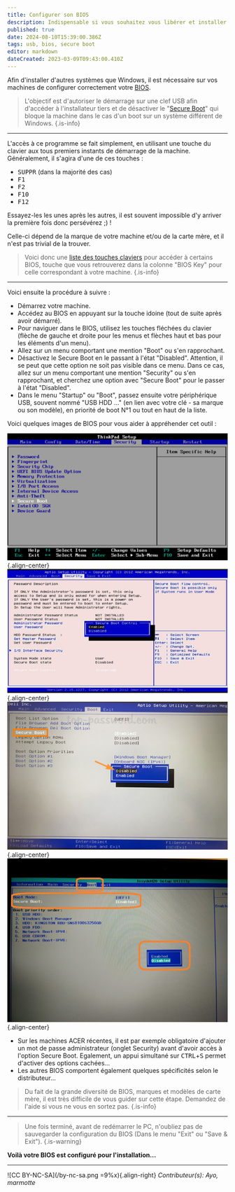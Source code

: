 ```yaml
---
title: Configurer son BIOS
description: Indispensable si vous souhaitez vous libérer et installer autre chose que Windows...
published: true
date: 2024-08-10T15:39:00.386Z
tags: usb, bios, secure boot
editor: markdown
dateCreated: 2023-03-09T09:43:00.410Z
---
```


Afin d'installer d'autres systèmes que Windows, il est nécessaire sur vos machines de configurer correctement votre [BIOS](/glossaire#firmware).

> L'objectif est d'autoriser le démarrage sur une clef USB afin d'accéder à l'installateur tiers et de désactiver le "[Secure Boot](/tutoriels/distro-protect-hardening#secure-boot)" qui bloque la machine dans le cas d'un boot sur un système différent de Windows.
{.is-info}

---

L'accès à ce programme se fait simplement, en utilisant une touche du clavier aux tous premiers instants de démarrage de la machine. Généralement, il s'agira d'une de ces touches :
- <kbd>SUPPR</kbd> (dans la majorité des cas)
- <kbd>F1</kbd>
- <kbd>F2</kbd>
- <kbd>F10</kbd>
- <kbd>F12</kbd>


Essayez-les les unes après les autres, il est souvent impossible d'y arriver la première fois donc persévérez ;) !

Celle-ci dépend de la marque de votre machine et/ou de la carte mère, et il n'est pas trivial de la trouver.
> Voici donc une [liste des touches claviers](https://www.disk-image.com/faq-bootmenu.htm) pour accéder à certains BIOS, touche que vous retrouverez dans la colonne "BIOS Key" pour celle correspondant à votre machine.
{.is-info}

---

Voici ensuite la procédure à suivre :
- Démarrez votre machine.
- Accédez au BIOS en appuyant sur la touche idoine (tout de suite après avoir démarré).
- Pour naviguer dans le BIOS, utilisez les touches fléchées du clavier (flèche de gauche et droite pour les menus et flèches haut et bas pour les éléments d'un menu).
- Allez sur un menu comportant une mention "Boot" ou s'en rapprochant.
- Désactivez le Secure Boot en le passant à l'état "Disabled". Attention, il se peut que cette option ne soit pas visible dans ce menu. Dans ce cas, allez sur un menu comportant une mention "Security" ou s'en rapprochant, et cherchez une option avec "Secure Boot" pour le passer à l'état "Disabled".
- Dans le menu "Startup" ou "Boot", passez ensuite votre périphérique USB, souvent nommé "USB HDD ..." (en lien avec votre clé - sa marque ou son modèle), en priorité de boot N°1 ou tout en haut de la liste.


Voici quelques images de BIOS pour vous aider à appréhender cet outil :

![](/images/secure-boot-lenovo.png){.align-center}
![](/images/secure-boot-aptio.png){.align-center}
![](/images/secure-boot-dell.jpg){.align-center}
![](/images/secure-boot-acer.jpg){.align-center}

- Sur les machines ACER récentes, il est par exemple obligatoire d'ajouter un mot de passe administrateur (onglet Security) avant d'avoir accès à l'option Secure Boot. Egalement, un appui simultané sur <kbd>CTRL</kbd>+<kbd>S</kbd> permet d'activer des options cachées...
- Les autres BIOS comportent également quelques spécificités selon le distributeur...

> Du fait de la grande diversité de BIOS, marques et modèles de carte mère, il est très difficile de vous guider sur cette étape. Demandez de l'aide si vous ne vous en sortez pas.
{.is-info}

---

> Une fois terminé, avant de redémarrer le PC, n'oubliez pas de sauvegarder la configuration du BIOS (Dans le menu "Exit" ou "Save & Exit").
{.is-warning}


**Voilà votre BIOS est configuré pour l'installation...**

---
![CC BY-NC-SA](/by-nc-sa.png =9%x){.align-right} *Contributeur(s): Ayo, marmotte*